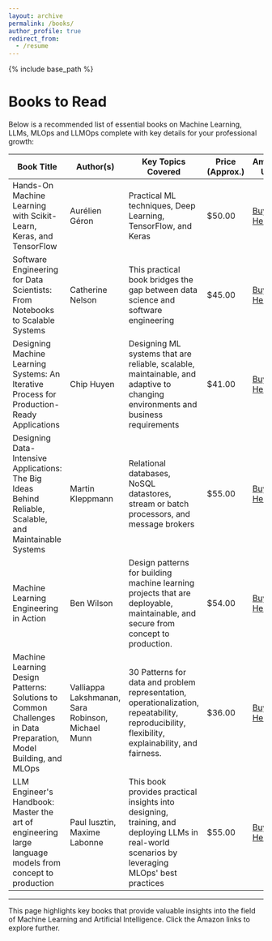 ```yaml
---
layout: archive
permalink: /books/
author_profile: true
redirect_from:
  - /resume
---
```


{% include base_path %}

# Books to Read

Below is a recommended list of essential books on Machine Learning, LLMs, MLOps and LLMOps complete with key details for your professional growth:

| **Book Title**                                                                                                  | **Author(s)**                                     | **Key Topics Covered**                                                                                                                          | **Price (Approx.)** | **Amazon URL**                                                                                       |
| --------------------------------------------------------------------------------------------------------------- | ------------------------------------------------- | ----------------------------------------------------------------------------------------------------------------------------------------------- | ------------------- | ---------------------------------------------------------------------------------------------------- |
| Hands-On Machine Learning with Scikit-Learn, Keras, and TensorFlow                                              | Aurélien Géron                                    | Practical ML techniques, Deep Learning, TensorFlow, and Keras                                                                                   | $50.00              | [Buy Here](https://www.amazon.com/-/es/Hands-Machine-Learning-Scikit-Learn-TensorFlow/dp/1098125975) |
| Software Engineering for Data Scientists: From Notebooks to Scalable Systems                                    | Catherine Nelson                                  | This practical book bridges the gap between data science and software engineering                                                               | $45.00              | [Buy Here](https://www.amazon.com/dp/1098136209?ref=ppx_yo2ov_dt_b_fed_asin_title)                   |
| Designing Machine Learning Systems: An Iterative Process for Production-Ready Applications                      | Chip Huyen                                        | Designing ML systems that are reliable, scalable, maintainable, and adaptive to changing environments and business requirements                 | $41.00              | [Buy Here](https://www.amazon.com/dp/1098107969?ref=ppx_yo2ov_dt_b_fed_asin_title)                   |
| Designing Data-Intensive Applications: The Big Ideas Behind Reliable, Scalable, and Maintainable Systems        | Martin Kleppmann                                  | Relational databases, NoSQL datastores, stream or batch processors, and message brokers                                                         | $55.00              | [Buy Here](https://www.amazon.com/dp/1449373321?ref=ppx_yo2ov_dt_b_fed_asin_title)                   |
| Machine Learning Engineering in Action                                                                          | Ben Wilson                                        | Design patterns for building machine learning projects that are deployable, maintainable, and secure from concept to production.                | $54.00              | [Buy Here](https://www.amazon.com/dp/1617298719?ref=ppx_yo2ov_dt_b_fed_asin_title)                   |
| Machine Learning Design Patterns: Solutions to Common Challenges in Data Preparation, Model Building, and MLOps | Valliappa Lakshmanan, Sara Robinson, Michael Munn | 30 Patterns for data and problem representation, operationalization, repeatability, reproducibility, flexibility, explainability, and fairness. | $36.00              | [Buy Here](https://www.amazon.com/dp/1098115783?ref=ppx_yo2ov_dt_b_fed_asin_title)                   |
| LLM Engineer's Handbook: Master the art of engineering large language models from concept to production         | Paul Iusztin, Maxime Labonne                      | This book provides practical insights into designing, training, and deploying LLMs in real-world scenarios by leveraging MLOps' best practices  | $55.00              | [Buy Here](https://www.amazon.com/-/es/LLM-Engineers-Handbook-engineering-production/dp/1836200072)  |

---

This page highlights key books that provide valuable insights into the field of Machine Learning and Artificial Intelligence. Click the Amazon links to explore further.

